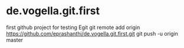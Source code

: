 de.vogella.git.first
====================

first github project for testing Egit
git remote add origin https://github.com/eprashanthi/de.vogella.git.first.git
git push -u origin master
